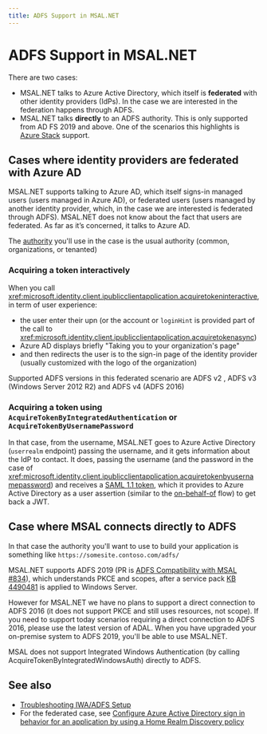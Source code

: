 ```yaml
---
title: ADFS Support in MSAL.NET
---
```


# ADFS Support in MSAL.NET

There are two cases:

- MSAL.NET talks to Azure Active Directory, which itself is **federated** with other identity providers (IdPs). In the case we are interested in the federation happens through ADFS.
- MSAL.NET talks **directly** to an ADFS authority. This is only supported from AD FS 2019 and above. One of the scenarios this highlights is [Azure Stack](https://azure.microsoft.com/overview/azure-stack/) support.

## Cases where identity providers are federated with Azure AD

MSAL.NET supports talking to Azure AD, which itself signs-in managed users (users managed in Azure AD), or federated users (users managed by another identity provider, which, in the case we are interested is federated through ADFS). MSAL.NET does not know about the fact that users are federated. As far as it’s concerned, it talks to Azure AD.

The [authority](/azure/active-directory/develop/msal-client-applications) you'll use in the case is the usual authority (common, organizations, or tenanted)

### Acquiring a token interactively

When you call <xref:microsoft.identity.client.ipublicclientapplication.acquiretokeninteractive>, in term of user experience:

- the user enter their upn (or the account or `loginHint` is provided part of the call to <xref:microsoft.identity.client.ipublicclientapplication.acquiretokenasync>)
- Azure AD displays briefly "Taking you to your organization's page"
- and then redirects the user is to the sign-in page of the identity provider (usually customized with the logo of the organization)

Supported ADFS versions in this federated scenario are ADFS v2 , ADFS v3 (Windows Server 2012 R2) and ADFS v4 (ADFS 2016)

### Acquiring a token using `AcquireTokenByIntegratedAuthentication` or `AcquireTokenByUsernamePassword`

In that case, from the username, MSAL.NET goes to Azure Active Directory (`userrealm` endpoint) passing the username, and it gets information about the IdP to contact. It does, passing the username (and the password in the case of <xref:microsoft.identity.client.ipublicclientapplication.acquiretokenbyusernamepassword>) and receives a [SAML 1.1 token](/azure/active-directory/develop/reference-saml-tokens), which it provides to Azure Active Directory as a user assertion (similar to the [on-behalf-of](../web-apps-apis/on-behalf-of-flow.md) flow) to get back a JWT.

## Case where MSAL connects directly to ADFS

In that case the authority you'll want to use to build your application is something like `https://somesite.contoso.com/adfs/`

MSAL.NET supports ADFS 2019 (PR is [ADFS Compatibility with MSAL #834](https://github.com/AzureAD/microsoft-authentication-library-for-dotnet/pull/834)), which understands PKCE and scopes, after a service pack [KB 4490481](https://support.microsoft.com/help/4490481/windows-10-update-kb4490481) is applied to Windows Server.

However for MSAL.NET we have no plans to support a direct connection to ADFS 2016 (it does not support PKCE and still uses resources, not scope). If you need to support today scenarios requiring a direct connection to ADFS 2016, please use the latest version of ADAL. When you have upgraded your on-premise system to ADFS 2019, you'll be able to use MSAL.NET.

MSAL does not support Integrated Windows Authentication (by calling AcquireTokenByIntegratedWindowsAuth) directly to ADFS.

## See also

- [Troubleshooting IWA/ADFS Setup](/windows-server/identity/ad-fs/troubleshooting/ad-fs-tshoot-iwa)
- For the federated case, see [Configure Azure Active Directory sign in behavior for an application by using a Home Realm Discovery policy](/azure/active-directory/manage-apps/configure-authentication-for-federated-users-portal)
